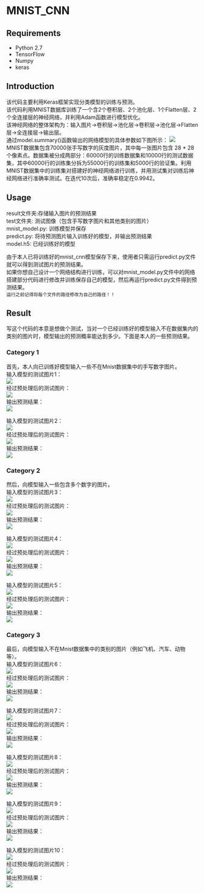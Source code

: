 # MNIST_CNN
## Requirements

- Python 2.7
- TensorFlow 
- Numpy
- keras 

## Introduction

该代码主要利用Keras框架实现分类模型的训练与预测。<br>
该代码利用MNIST数据库训练了一个含2个卷积层、2个池化层、1个Flatten层、2个全连接层的神经网络，并利用Adam函数进行模型优化。<br>
该神经网络的整体架构为：输入图片→卷积层→池化层→卷积层→池化层→Flatten层→全连接层→输出层。<br>
通过model.summary()函数输出的网络模型的具体参数如下图所示：
![](https://github.com/Goody7/MNIST_CNN/blob/master/result/summary.png)<br>
MNIST数据集包含70000张手写数字的灰度图片，其中每一张图片包含 28 * 28 个像素点。数据集被分成两部分：60000行的训练数据集和10000行的测试数据集，其中60000行的训练集分拆为55000行的训练集和5000行的验证集。利用MNIST数据集中的训练集对搭建好的神经网络进行训练，并用测试集对训练后神经网络进行准确率测试。在迭代10次后，准确率稳定在0.9942。

## Usage

result文件夹:存储输入图片的预测结果<br>
test文件夹: 测试图像（包含手写数字图片和其他类别的图片）<br>
mnist_model.py: 训练模型并保存<br>
predict.py: 将待预测图片输入训练好的模型，并输出预测结果<br>
model.h5: 已经训练好的模型<br>

由于本人已将训练好的mnist_cnn模型保存下来，使用者只需运行predict.py文件就可以得到测试图片的预测结果。<br>
如果你想自己设计一个网络结构进行训练，可以对mnist_model.py文件中的网络搭建部分代码进行修改并训练保存自己的模型，然后再运行predict.py文件得到预测结果。<br>
`运行之前记得将每个文件的路径修改为自己的路径！！`

## Result

写这个代码的本意是想做个测试，当对一个已经训练好的模型输入不在数据集内的类别的图片时，模型输出的预测概率能达到多少。下面是本人的一些预测结果。<br>
### Category 1
首先，本人向已训练好模型输入一些不在Mnist数据集中的手写数字图片。<br>
输入模型的测试图片1：<br>
![](https://github.com/Goody7/MNIST_CNN/blob/master/test/2.jpg)<br>
经过预处理后的测试图片：<br>
![](https://github.com/Goody7/MNIST_CNN/blob/master/result/2.png)<br>
输出预测结果：<br>
![](https://github.com/Goody7/MNIST_CNN/blob/master/result/2_.png)<br>

输入模型的测试图片2：<br>
![](https://github.com/Goody7/MNIST_CNN/blob/master/test/7.jpg)<br>
经过预处理后的测试图片：<br>
![](https://github.com/Goody7/MNIST_CNN/blob/master/result/7.png)<br>
输出预测结果：<br>
![](https://github.com/Goody7/MNIST_CNN/blob/master/result/7_.png)<br>

### Category 2
然后，向模型输入一些包含多个数字的图片。<br>
输入模型的测试图片3：<br>
![](https://github.com/Goody7/MNIST_CNN/blob/master/test/16.jpg)<br>
经过预处理后的测试图片：<br>
![](https://github.com/Goody7/MNIST_CNN/blob/master/result/16.png)<br>
输出预测结果：<br>
![](https://github.com/Goody7/MNIST_CNN/blob/master/result/16_.png)<br>

输入模型的测试图片4：<br>
![](https://github.com/Goody7/MNIST_CNN/blob/master/test/22.jpg)<br>
经过预处理后的测试图片：<br>
![](https://github.com/Goody7/MNIST_CNN/blob/master/result/22.png)<br>
输出预测结果：<br>
![](https://github.com/Goody7/MNIST_CNN/blob/master/result/22_.png)<br>

输入模型的测试图片5：<br>
![](https://github.com/Goody7/MNIST_CNN/blob/master/test/504192.jpg)<br>
经过预处理后的测试图片：<br>
![](https://github.com/Goody7/MNIST_CNN/blob/master/result/504192.png)<br>
输出预测结果：<br>
![](https://github.com/Goody7/MNIST_CNN/blob/master/result/504192_.png)<br>

### Category 3
最后，向模型输入不在Mnist数据集中的类别的图片（例如飞机、汽车、动物等）。<br>
输入模型的测试图片6：<br>
![](https://github.com/Goody7/MNIST_CNN/blob/master/test/airplane.jpg)<br>
经过预处理后的测试图片：<br>
![](https://github.com/Goody7/MNIST_CNN/blob/master/result/airplane.png)<br>
输出预测结果：<br>
![](https://github.com/Goody7/MNIST_CNN/blob/master/result/airplane_.png)<br>

输入模型的测试图片7：<br>
![](https://github.com/Goody7/MNIST_CNN/blob/master/test/car.jpg)<br>
经过预处理后的测试图片：<br>
![](https://github.com/Goody7/MNIST_CNN/blob/master/result/car.png)<br>
输出预测结果：<br>
![](https://github.com/Goody7/MNIST_CNN/blob/master/result/car_.png)<br>

输入模型的测试图片8：<br>
![](https://github.com/Goody7/MNIST_CNN/blob/master/test/cat.jpg)<br>
经过预处理后的测试图片：<br>
![](https://github.com/Goody7/MNIST_CNN/blob/master/result/cat.png)<br>
输出预测结果：<br>
![](https://github.com/Goody7/MNIST_CNN/blob/master/result/cat_.png)<br>

输入模型的测试图片9：<br>
![](https://github.com/Goody7/MNIST_CNN/blob/master/test/dog1.jpg)<br>
经过预处理后的测试图片：<br>
![](https://github.com/Goody7/MNIST_CNN/blob/master/result/dog1.png)<br>
输出预测结果：<br>
![](https://github.com/Goody7/MNIST_CNN/blob/master/result/dog1_.png)<br>

输入模型的测试图片10：<br>
![](https://github.com/Goody7/MNIST_CNN/blob/master/test/pen.jpg)<br>
经过预处理后的测试图片：<br>
![](https://github.com/Goody7/MNIST_CNN/blob/master/result/pen.png)<br>
输出预测结果：<br>
![](https://github.com/Goody7/MNIST_CNN/blob/master/result/pen_.png)<br>
